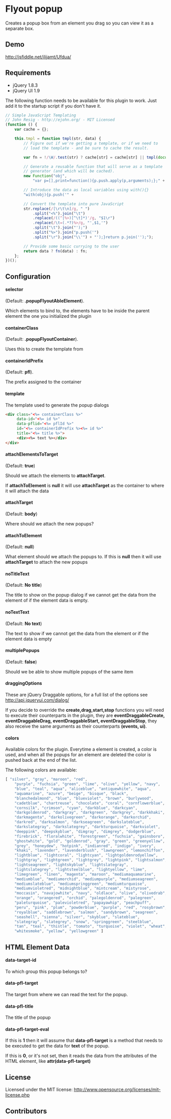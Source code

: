 Flyout popup
===========

Creates a popup box from an element you drag so you can view it as a separate box.


Demo
----
http://jsfiddle.net/ilijamt/Ufdua/

Requirements
------------

* jQuery 1.8.3
* jQuery UI 1.9

The following function needs to be available for this plugin to work.
Just add it to the startup script if you don't have it.

```javascript
// Simple JavaScript Templating
// John Resig - http://ejohn.org/ - MIT Licensed
(function () {
    var cache = {};

    this.tmpl = function tmpl(str, data) {
        // Figure out if we're getting a template, or if we need to
        // load the template - and be sure to cache the result.

        var fn = !/\W/.test(str) ? cache[str] = cache[str] || tmpl(document.getElementById(str).innerHTML) :

        // Generate a reusable function that will serve as a template
        // generator (and which will be cached).
        new Function("obj",
            "var p=[],print=function(){p.push.apply(p,arguments);};" +

        // Introduce the data as local variables using with(){}
        "with(obj){p.push('" +

        // Convert the template into pure JavaScript
        str.replace(/[\r\t\n]/g, " ")
            .split("<%").join("\t")
            .replace(/((^|%>)[^\t]*)'/g, "$1\r")
            .replace(/\t=(.*?)%>/g, "',$1,'")
            .split("\t").join("');")
            .split("%>").join("p.push('")
            .split("\r").join("\\'") + "');}return p.join('');");

        // Provide some basic currying to the user
        return data ? fn(data) : fn;
    };
})();
```

Configuration
-------------

#### selector

(Default: __.popupFlyoutAbleElement__).

Which elements to bind to, the elements have to be inside the parent element the one you initialized the plugin
  
#### containerClass 

(Default: __.popupFlyoutContainer__).

Uses this to create the template from


#### containerIdPrefix

(Default: __pfl__).

The prefix assigned to the container

#### template

The template used to generate the popup dialogs

```html
<div class="<%= containerClass %>" 
     data-id="<%= id %>" 
     data-pflid="<%= pflId %>" 
     id="<%= containerIdPrefix %><%= id %>" 
     title="<%= title %>">
     <div><%= text %></div>
</div>
```

#### attachElementsToTarget

(Default: __true__)

Should we attach the elements to __attachTarget__.

If __attachToElement__ is __null__ it will use __attachTarget__ as the container to where it will attach the data

#### attachTarget

(Default: __body__)

Where should we attach the new popups?

#### attachToElement

(Default: __null__)

What element should we attach the popups to. If this is __null__ then it will use __attachTarget__ to attach the new popups

#### noTitleText 

(Default: __No title__)

The title to show on the popup dialog if we cannot get the data from the element of if the element data is empty.

#### noTextText 

(Default: __No text__)

The text to show if we cannot get the data from the element or if the element data is empty

#### multiplePopups

(Default: __false__)

Should we be able to show multiple popups of the same item

#### draggingOptions 

These are jQuery Draggable options, for a full list of the options see http://api.jqueryui.com/dialog/

If you decide to override the __create,drag,start,stop__ functions you will need to execute their counterparts in the plugin, they are __eventDraggableCreate, eventDraggableDrag, eventDraggableStart, eventDraggableStop__, they also receive the same arguments as their counterparts __(events, ui)__.

#### colors 

Available colors for the plugin. Everytime a element is created, a color is used, and when all the popups for an element are deleted the color is pushed back at the end of the list.

The following colors are available:

```javascript
[ "silver", "gray", "maroon", "red",
    "purple", "fuchsia", "green", "lime", "olive", "yellow", "navy",
    "blue", "teal", "aqua", "aliceblue", "antiquewhite", "aqua",
    "aquamarine", "azure", "beige", "bisque", "black",
    "blanchedalmond", "blue", "blueviolet", "brown", "burlywood",
    "cadetblue", "chartreuse", "chocolate", "coral", "cornflowerblue",
    "cornsilk", "crimson", "cyan", "darkblue", "darkcyan",
    "darkgoldenrod", "darkgray", "darkgreen", "darkgrey", "darkkhaki",
    "darkmagenta", "darkolivegreen", "darkorange", "darkorchid",
    "darkred", "darksalmon", "darkseagreen", "darkslateblue",
    "darkslategray", "darkslategrey", "darkturquoise", "darkviolet",
    "deeppink", "deepskyblue", "dimgray", "dimgrey", "dodgerblue",
    "firebrick", "floralwhite", "forestgreen", "fuchsia", "gainsboro",
    "ghostwhite", "gold", "goldenrod", "gray", "green", "greenyellow",
    "grey", "honeydew", "hotpink", "indianred", "indigo", "ivory",
    "khaki", "lavender", "lavenderblush", "lawngreen", "lemonchiffon",
    "lightblue", "lightcoral", "lightcyan", "lightgoldenrodyellow",
    "lightgray", "lightgreen", "lightgrey", "lightpink", "lightsalmon",
    "lightseagreen", "lightskyblue", "lightslategray",
    "lightslategrey", "lightsteelblue", "lightyellow", "lime",
    "limegreen", "linen", "magenta", "maroon", "mediumaquamarine",
    "mediumblue", "mediumorchid", "mediumpurple", "mediumseagreen",
    "mediumslateblue", "mediumspringgreen", "mediumturquoise",
    "mediumvioletred", "midnightblue", "mintcream", "mistyrose",
    "moccasin", "navajowhite", "navy", "oldlace", "olive", "olivedrab",
    "orange", "orangered", "orchid", "palegoldenrod", "palegreen",
    "paleturquoise", "palevioletred", "papayawhip", "peachpuff",
    "peru", "pink", "plum", "powderblue", "purple", "red", "rosybrown",
    "royalblue", "saddlebrown", "salmon", "sandybrown", "seagreen",
    "seashell", "sienna", "silver", "skyblue", "slateblue",
    "slategray", "slategrey", "snow", "springgreen", "steelblue",
    "tan", "teal", "thistle", "tomato", "turquoise", "violet", "wheat",
    "whitesmoke", "yellow", "yellowgreen" ]
```

HTML Element Data
------------------

#### data-target-id

To which group this popup belongs to?

#### data-pfl-target 

The target from where we can read the text for the popup.

#### data-pfl-title

The title of the popup

#### data-pfl-target-eval

If this is __1__ then it will assume that __data-pfl-target__ is a method that needs to be executed to get the data for __text__ of the popup.

If this is __0__, or it's not set, then it reads the data from the attributes of the HTML element, like __attr(data-pfl-target)__

License
-------
Licensed under the MIT license: http://www.opensource.org/licenses/mit-license.php

Contributors
------------



